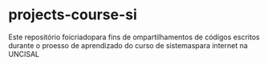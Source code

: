 # projects-course-si
 Este repositório foicriadopara fins de ompartilhamentos de códigos escritos durante o  proesso de aprendizado do curso de sistemaspara internet na UNCISAL
